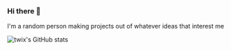 ### Hi there 👋

I'm a random person making projects out of whatever ideas that interest me

![twix's GitHub stats](https://github-readme-stats.vercel.app/api?username=whichtwix&show_icons=true&theme=dark)
